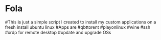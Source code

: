 # Fola
#This is just a simple script I created to install my custom applications on a fresh install ubuntu linux
#Apps are
#qbttorent
#playonlinux
#wine
#ssh
#xrdp for remote desktop
#update and upgrade OSs
